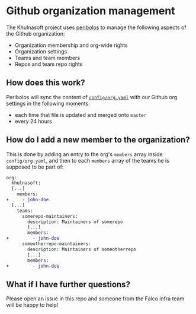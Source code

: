 # Github organization management

The Khulnasoft project uses [peribolos](https://github.com/kubernetes/test-infra/blob/master/prow/cmd/peribolos/README.md) to manage the following aspects of the Github organization:

- Organization membership and org-wide rights
- Organization settings
- Teams and team members
- Repos and team repo rights

## How does this work?

Peribolos will sync the content of [`config/org.yaml`](/config/org.yaml) with our Github org settings in the following moments:

- each time that file is updated and merged onto `master`
- every 24 hours

## How do I add a new member to the organization?

This is done by adding an entry to the org's `members` array inside `config/org.yaml`, and then to each `members` array of the teams he is supposed to be part of:

```diff
org:
  khulnasoft:
  [...]
    members:
+     - john-doe
  [...]
    teams:
      somerepo-maintainers:
        description: Maintainers of somerepo
        [...]
        members:
+         - john-doe
      someotherrepo-maintainers:
        description: Maintainers of someotherrepo
        [...]
        members:
+         - john-doe
```

## What if I have further questions?

Please open an issue in this repo and someone from the Falco infra team will be happy to help!
